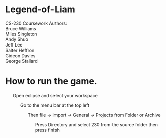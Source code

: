 # Legend-of-Liam
CS-230 Coursework
Authors:
  <br> Bruce Williams 
  <br> Miles Singleton
  <br> Andy Shuo
  <br> Jeff Lee
  <br> Salter Heffron
  <br> Gideon Davies
  <br> George Stallard

<h1>How to run the game.</h1>
  <ol>Open eclipse and select your workspace
  <ol>Go to the menu bar at the top left 
  <ol>Then file -> import -> General -> Projects from Folder or Archive 
  <ol>Press Directory and select 230 from the source folder then press finish  

